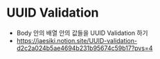 # UUID Validation

- Body 안의 배열 안의 값들을 UUID Validation 하기
- https://jaesiki.notion.site/UUID-validation-d2c2a024b5ae4694b231b95674c59b17?pvs=4